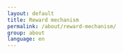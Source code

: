 ```yaml
---
layout: default
title: Reward mechanism
permalink: /about/reward-mechanism/
group: about
language: en
---
```

